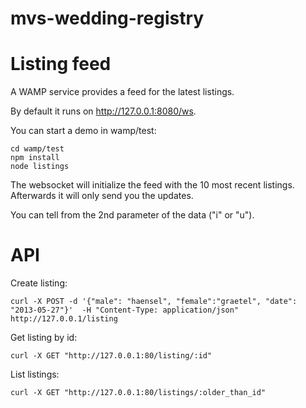 # mvs-wedding-registry

# Listing feed
A WAMP service provides a feed for the latest listings.

By default it runs on http://127.0.0.1:8080/ws.

You can start a demo in wamp/test:
```
cd wamp/test
npm install
node listings
```

The websocket will initialize the feed with the 10 most recent listings. Afterwards it will only send you the updates.

You can tell from the 2nd parameter of the data ("i" or "u").

# API
Create listing:
```
curl -X POST -d '{"male": "haensel", "female":"graetel", "date": "2013-05-27"}'  -H "Content-Type: application/json" http://127.0.0.1/listing
```
Get listing by id:
```
curl -X GET "http://127.0.0.1:80/listing/:id"
```
List listings:
```
curl -X GET "http://127.0.0.1:80/listings/:older_than_id"
```
